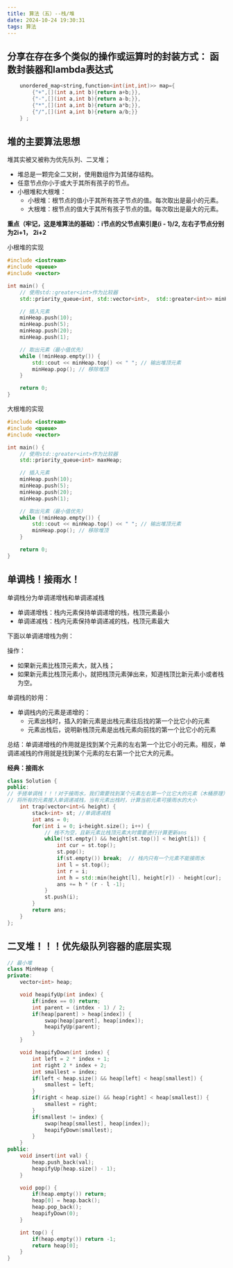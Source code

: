 ```yaml
---
title: 算法（五）--栈/堆
date: 2024-10-24 19:30:31
tags: 算法
---
```


## 分享在存在多个类似的操作或运算时的封装方式： 函数封装器和lambda表达式

```cpp
    unordered_map<string,function<int(int,int)>> map={
        {"+",[](int a,int b){return a+b;}},
        {"-",[](int a,int b){return a-b;}},
        {"*",[](int a,int b){return a*b;}},
        {"/",[](int a,int b){return a/b;}}
    } ;
```

## 堆的主要算法思想

堆其实被又被称为优先队列、二叉堆；
- 堆总是一颗完全二叉树，使用数组作为其储存结构。
- 任意节点你小于或大于其所有孩子的节点。
- 小根堆和大根堆：
  - 小根堆：根节点的值小于其所有孩子节点的值。每次取出是最小的元素。
  - 大根堆：根节点的值大于其所有孩子节点的值。每次取出是最大的元素。

**重点（牢记，这是堆算法的基础）：i节点的父节点索引是(i - 1)/2, 左右子节点分别为2i+1， 2i+2**

小根堆的实现

```cpp
#include <iostream>
#include <queue>
#include <vector>

int main() {
    // 使用std::greater<int>作为比较器
    std::priority_queue<int, std::vector<int>,  std::greater<int>> minHeap;

    // 插入元素
    minHeap.push(10);
    minHeap.push(5);
    minHeap.push(20);
    minHeap.push(1);

    // 取出元素（最小值优先）
    while (!minHeap.empty()) {
        std::cout << minHeap.top() << " "; // 输出堆顶元素
        minHeap.pop(); // 移除堆顶
    }

    return 0;
}

```

大根堆的实现

```cpp
#include <iostream>
#include <queue>
#include <vector>

int main() {
    // 使用std::greater<int>作为比较器
    std::priority_queue<int> maxHeap;

    // 插入元素
    minHeap.push(10);
    minHeap.push(5);
    minHeap.push(20);
    minHeap.push(1);

    // 取出元素（最小值优先）
    while (!minHeap.empty()) {
        std::cout << minHeap.top() << " "; // 输出堆顶元素
        minHeap.pop(); // 移除堆顶
    }

    return 0;
}

```

## 单调栈！接雨水！

单调栈分为单调递增栈和单调递减栈

- 单调递增栈：栈内元素保持单调递增的栈，栈顶元素最小
- 单调递减栈：栈内元素保持单调递减的栈，栈顶元素最大

下面以单调递增栈为例：

操作：

- 如果新元素比栈顶元素大，就入栈；
- 如果新元素比栈顶元素小，就把栈顶元素弹出来，知道栈顶比新元素小或者栈为空。

单调栈的妙用：

- 单调栈内的元素是递增的：
  - 元素出栈时，插入的新元素是出栈元素往后找的第一个比它小的元素
  - 元素出栈后，说明新栈顶元素是出栈元素向前找的第一个比它小的元素

总结：单调递增栈的作用就是找到某个元素的左右第一个比它小的元素。相反，单调递减栈的作用就是找到某个元素的左右第一个比它大的元素。

**经典：接雨水**

```cpp
class Solution {
public:
// 手搓单调栈！！！对于接雨水，我们需要找到某个元素左右第一个比它大的元素（木桶原理），所以要使用单调递减栈，即栈顶元素最小，且栈内元素单调递减
// 将所有的元素推入单调递减栈，当有元素出栈时，计算当前元素可接雨水的大小
    int trap(vector<int>& height) {
        stack<int> st; //单调递减栈
        int ans = 0;
        for(int i = 0; i<height.size(); i++) {
            // 栈不为空，且新元素比栈顶元素大时需要进行计算更新ans
            while(!st.empty() && height[st.top()] < height[i]) {
                int cur = st.top();
                st.pop();
                if(st.empty()) break;  // 栈内只有一个元素不能接雨水
                int l = st.top();
                int r = i;
                int h = std::min(height[l], height[r]) - height[cur];
                ans += h * (r - l -1);
            }
            st.push(i);
        }
        return ans;
    }
};
```
## 二叉堆！！！优先级队列容器的底层实现

```cpp
// 最小堆 
class MinHeap {
private:
    vector<int> heap;

    void heapifyUp(int index) {
        if(index == 0) return;
        int parent = (intdex - 1) / 2;
        if(heap[parent] > heap[index]) {
            swap(heap[parent], heap[index]);
            heapifyUp(parent);
        }
    }

    void heapifyDown(int index) {
        int left = 2 * index + 1;
        int right 2 * index + 2;
        int smallest = index;
        if(left < heap.size() && heap[left] < heap[smallest]) {
            smallest = left;
        }
        if(right < heap.size() && heap[right] < heap[smallest]) {
            smallest = right;
        }
        if(smallest != index) {
            swap(heap[smallest], heap[index]);
            heapifyDown(smallest);
        }
    }
public:
    void insert(int val) {
        heap.push_back(val);
        heapifyUp(heap.size() - 1);
    }

    void pop() {
        if(heap.empty()) return;
        heap[0] = heap.back();
        heap.pop_back();
        heapifyDown(0);
    }

    int top() {
        if(heap.empty()) return -1;
        return heap[0];
    }
} 